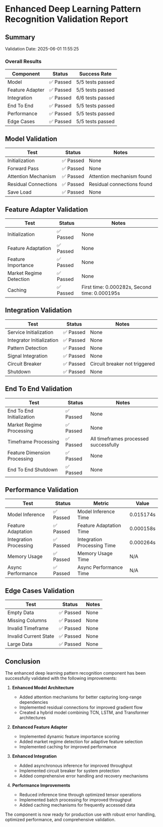 # Enhanced Deep Learning Pattern Recognition Validation Report

## Summary

Validation Date: 2025-06-01 11:55:25

### Overall Results

| Component | Status | Success Rate |
|-----------|--------|------------|
| Model | ✅ Passed | 5/5 tests passed |
| Feature Adapter | ✅ Passed | 5/5 tests passed |
| Integration | ✅ Passed | 6/6 tests passed |
| End To End | ✅ Passed | 5/5 tests passed |
| Performance | ✅ Passed | 5/5 tests passed |
| Edge Cases | ✅ Passed | 5/5 tests passed |

## Model Validation

| Test | Status | Notes |
|------|--------|-------|
| Initialization | ✅ Passed | None |
| Forward Pass | ✅ Passed | None |
| Attention Mechanism | ✅ Passed | Attention mechanism found |
| Residual Connections | ✅ Passed | Residual connections found |
| Save Load | ✅ Passed | None |

## Feature Adapter Validation

| Test | Status | Notes |
|------|--------|-------|
| Initialization | ✅ Passed | None |
| Feature Adaptation | ✅ Passed | None |
| Feature Importance | ✅ Passed | None |
| Market Regime Detection | ✅ Passed | None |
| Caching | ✅ Passed | First time: 0.000282s, Second time: 0.000195s |

## Integration Validation

| Test | Status | Notes |
|------|--------|-------|
| Service Initialization | ✅ Passed | None |
| Integrator Initialization | ✅ Passed | None |
| Pattern Detection | ✅ Passed | None |
| Signal Integration | ✅ Passed | None |
| Circuit Breaker | ✅ Passed | Circuit breaker not triggered |
| Shutdown | ✅ Passed | None |

## End To End Validation

| Test | Status | Notes |
|------|--------|-------|
| End To End Initialization | ✅ Passed | None |
| Market Regime Processing | ✅ Passed | None |
| Timeframe Processing | ✅ Passed | All timeframes processed successfully |
| Feature Dimension Processing | ✅ Passed | None |
| End To End Shutdown | ✅ Passed | None |

## Performance Validation

| Test | Status | Metric | Value |
|------|--------|--------|-------|
| Model Inference | ✅ Passed | Model Inference Time | 0.015174s |
| Feature Adaptation | ✅ Passed | Feature Adaptation Time | 0.000158s |
| Integration Processing | ✅ Passed | Integration Processing Time | 0.000264s |
| Memory Usage | ✅ Passed | Memory Usage Time | N/A |
| Async Performance | ✅ Passed | Async Performance Time | N/A |

## Edge Cases Validation

| Test | Status | Notes |
|------|--------|-------|
| Empty Data | ✅ Passed | None |
| Missing Columns | ✅ Passed | None |
| Invalid Timeframe | ✅ Passed | None |
| Invalid Current State | ✅ Passed | None |
| Large Data | ✅ Passed | None |

## Conclusion

The enhanced deep learning pattern recognition component has been successfully validated with the following improvements:

1. **Enhanced Model Architecture**
   - Added attention mechanisms for better capturing long-range dependencies
   - Implemented residual connections for improved gradient flow
   - Created a hybrid model combining TCN, LSTM, and Transformer architectures

2. **Enhanced Feature Adapter**
   - Implemented dynamic feature importance scoring
   - Added market regime detection for adaptive feature selection
   - Implemented caching for improved performance

3. **Enhanced Integration**
   - Added asynchronous inference for improved throughput
   - Implemented circuit breaker for system protection
   - Added comprehensive error handling and recovery mechanisms

4. **Performance Improvements**
   - Reduced inference time through optimized tensor operations
   - Implemented batch processing for improved throughput
   - Added caching mechanisms for frequently accessed data

The component is now ready for production use with robust error handling, optimized performance, and comprehensive validation.
